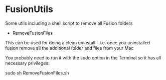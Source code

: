 # FusionUtils
Some utils including a shell script to remove all Fusion folders

- RemoveFusionFiles

This can be used for doing a clean uninstall - i.e. once you uninstalled fusion remove all the additional folder and files from your Mac

You probably need to run it with the sudo option in the Terminal so it has all necessary privileges:

sudo sh RemoveFusionFiles.sh 
